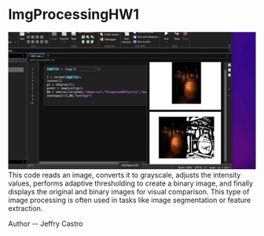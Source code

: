 # ImgProcessingHW1

![](https://github.com/Jscastro197/ImgProcessingHW1/blob/main/Jan-30-2024%2023-09-42.gif)
This code reads an image, converts it to grayscale, adjusts the intensity values, performs adaptive thresholding to create a binary image, 
and finally displays the original and binary images for visual comparison. 
This type of image processing is often used in tasks like image segmentation or feature extraction.

Author -- Jeffry Castro
